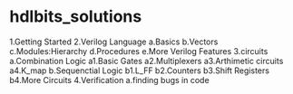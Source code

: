 # hdlbits_solutions
1.Getting Started
2.Verilog Language 
  a.Basics
  b.Vectors
  c.Modules:Hierarchy
  d.Procedures
  e.More Verilog Features
3.circuits  
  a.Combination Logic
      a1.Basic Gates
      a2.Multiplexers
      a3.Arthimetic circuits
      a4.K_map
  b.Sequenctial Logic
      b1.L_FF
      b2.Counters
      b3.Shift Registers
      b4.More Circuits
4.Verification
  a.finding bugs in code


